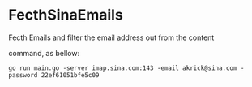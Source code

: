 # FecthSinaEmails
Fecth Emails and filter the email address out from the content

command, as bellow:
```
go run main.go -server imap.sina.com:143 -email akrick@sina.com -password 22ef61051bfe5c09
```